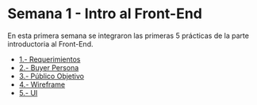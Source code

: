 
# Semana 1 - Intro al Front-End

En esta primera semana se integraron las primeras 5 prácticas de la parte introductoria al Front-End.

- [1.- Requerimientos](https://github.com/jluissolorio/Front-End-TrainingMission/blob/main/Semana%201/Requerimientos.pdf)
- [2.- Buyer Persona](https://github.com/jluissolorio/Front-End-TrainingMission/blob/main/Semana%201/BuyerPersona.pdf)
- [3.- Público Objetivo](https://github.com/jluissolorio/Front-End-TrainingMission/blob/main/Semana%201/Target%20Audience%20Template%20(1).jpg)
- [4.- Wireframe](https://github.com/jluissolorio/Front-End-TrainingMission/blob/main/Semana%201/Website%20Wireframing.jpg)
- [5.- UI](https://github.com/jluissolorio/Front-End-TrainingMission/blob/main/Semana%201/UI_Training.pdf)
